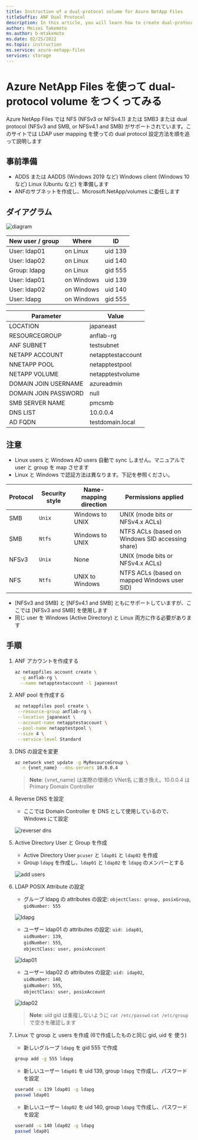 ```yaml
---
title: Instruction of a dual-protocol volume for Azure NetApp Files
titleSuffix: ANF Dual Protocol
description: In this article, you will learn how to create dual-protocol volumes of ANF
author: Meisei Takemoto
ms.author: b-mtakemoto
ms.date: 02/25/2022
ms.topic: instruction
ms.service: azure-netapp-files
services: storage
---
```

# Azure NetApp Files を使って dual-protocol volume をつくってみる

Azure NetApp Files では NFS (NFSv3 or NFSv4.1) または SMB3 または dual protocol (NFSv3 and SMB, or NFSv4.1 and SMB) がサポートされています。このサイトでは LDAP user mapping を使っての dual protocol 設定方法を順を追って説明します

## 事前準備

* ADDS または AADDS (Windows 2019 など) Windows client (Windows 10 など) Linux (Ubuntu など) を準備します
* ANFのサブネットを作成し、Microsoft.NetApp/volumes に委任します

## ダイアグラム

![diagram](https://github.com/maysay1999/tipstricks/blob/main/images/anf-dual_protocol_diagram.png)

| New user / group | Where      | ID      |
|------------------|------------|---------|
| User: ldap01     | on Linux   | uid 139 |
| User: ldap02     | on Linux   | uid 140 |
| Group: ldapg     | on Linux   | gid 555 |
| User: ldap01     | on Windows | uid 139 |
| User: ldap02     | on Windows | uid 140 |
| User: ldapg      | on Windows | gid 555 |

| Parameter            | Value          |
|----------------------|----------------|
| LOCATION             | japaneast   |
| RESOURCEGROUP        | anflab-rg   |
| ANF SUBNET           | testsubnet   |
| NETAPP ACCOUNT       | netapptestaccount  |
| NNETAPP POOL         | netapptestpool |
| NETAPP VOLUME        | netapptestvolume  |
| DOMAIN JOIN USERNAME | azureadmin |
| DOMAIN JOIN PASSWORD | null |
| SMB SERVER NAME      | pmcsmb |
| DNS LIST             | 10.0.0.4 |
| AD FQDN              | testdomain.local |

## 注意

* Linux users と Windows AD users 自動で sync しません。マニュアルで user と group を map させます
* Linux と Windows で認証方法は異なります。下記を参照ください。

|     Protocol          |     Security style          |     Name-mapping direction          |     Permissions applied          |
|-----------------------|-----------------------------|-------------------------------------|----------------------------------|
|  SMB  |  `Unix`  |  Windows to UNIX  |  UNIX (mode bits or NFSv4.x ACLs)  |
|  SMB  |  `Ntfs`  |  Windows to UNIX  |  NTFS ACLs (based on Windows SID accessing share)  |
|  NFSv3  |  `Unix`  |  None  |  UNIX (mode bits or NFSv4.x ACLs)  |
|  NFS  |  `Ntfs`  |  UNIX to Windows  |  NTFS ACLs (based on mapped Windows user SID)  |

* [NFSv3 and SMB] と [NFSv4.1 and SMB] ともにサポートしていますが、ここでは [NFSv3 and SMB] を使用します
* 同じ user を Windows (Active Directory) と Linux 両方に作る必要があります

## 手順

1. ANF アカウントを作成する

   ```Bash
   az netappfiles account create \
     -g anflab-rg \
     --name netapptestaccount -l japaneast
   ```

2. ANF pool を作成する

   ```Bash
   az netappfiles pool create \
    --resource-group anflab-rg \
    --location japaneast \
    --account-name netapptestaccount \
    --pool-name netapptestpool \
    --size 4 \
    --service-level Standard
   ```

3. DNS の設定を変更

   ```Bash
   az network vnet update -g MyResourceGroup \
     -n {vnet_name} --dns-servers 10.0.0.4
   ```

   > **Note**:  {vnet_name} は実際の環境の VNet名 に置き換え。10.0.0.4 は Primary Domain Controller

4. Reverse DNS を設定

   * ここでは Domain Controller を DNS として使用しているので、Windows にて設定

   ![reverser dns](https://github.com/maysay1999/tipstricks/blob/main/images/anf-dual-protocol_dns.png)

5. Active Directory User と Group を作成

   * Active Directory User `pcuser` と `ldap01` と `ldap02` を作成
   * Group `ldapg` を作成し、`ldap01` と `ldap02` を `ldapg` のメンバーとする

   ![add users](https://github.com/maysay1999/tipstricks/blob/main/images/anf-dual-protocol_ad_users.png)

6. LDAP POSIX Attribute の設定

   * グループ ldapg の attributes の設定:
    `objectClass: group, posixGroup`,  
    `gidNumber: 555`

    ![ldapg](https://github.com/maysay1999/tipstricks/blob/main/images/anf-dual-protocol_group.png)

   * ユーザー ldap01 の attributes の設定:
    `uid: idap01`,  
    `uidNumber: 139`,  
    `gidNumber: 555`,  
    `objectClass: user, posixAccount`

    ![ldap01](https://github.com/maysay1999/tipstricks/blob/main/images/anf-dual-protocol_ldap01.png)

   * ユーザー ldap02 の attributes の設定:
    `uid: idap02`,  
    `uidNumber: 140`,  
    `gidNumber: 555`,  
    `objectClass: user, posixAccount`

    ![ldap02](https://github.com/maysay1999/tipstricks/blob/main/images/anf-dual-protocol_ldap02.png)

   > **Note**:  uid gid は重複しないように `cat /etc/passwd` `cat /etc/group` で空きを確認します

7. Linux で group と users を作成 (6で作成したものと同じ gid, uid を 使う)

   * 新しいグループ `ldapg` を gid 555 で作成

   ```Bash
   group add -g 555 ldapg
    ```

   * 新しいユーザー `ldap01` を uid 139, group `ldapg` で作成し、パスワードを設定

   ```Bash
   useradd -u 139 ldap01 -g ldapg
   passwd ldap01
    ```

   * 新しいユーザー `ldap02` を uid 140, group `ldapg` で作成し、パスワードを設定

   ```Bash
   useradd -u 140 ldap02 -g ldapg
   passwd ldap01
    ```
